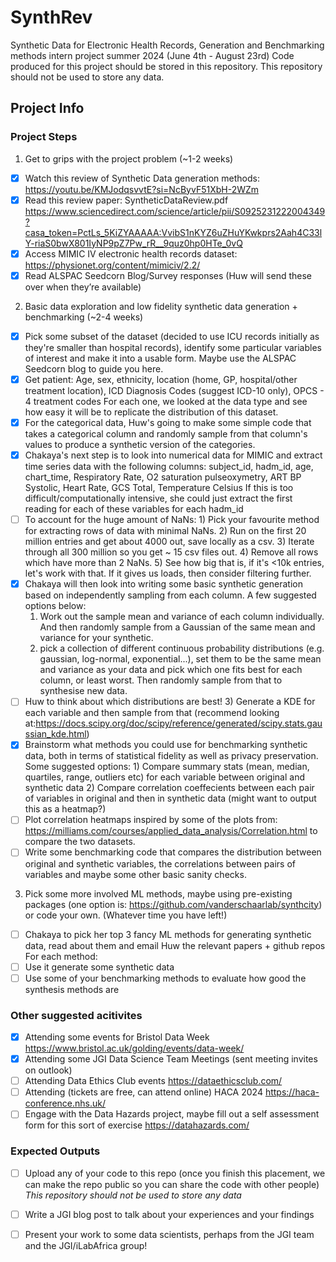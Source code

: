 # SynthRev

Synthetic Data for Electronic Health Records, Generation and Benchmarking methods intern project summer 2024 (June 4th - August 23rd)
Code produced for this project should be stored in this repository. This repository should not be used to store any data.

## Project Info

### Project Steps

1.	Get to grips with the project problem (~1-2 weeks)
- [x]	Watch this review of Synthetic Data generation methods: https://youtu.be/KMJodqsvvtE?si=NcByvF51XbH-2WZm 
-	[x] Read this review paper: SyntheticDataReview.pdf
https://www.sciencedirect.com/science/article/pii/S0925231222004349?casa_token=PctLs_5KiZYAAAAA:VvibS1nKYZ6uZHuYKwkprs2Aah4C33lY-riaS0bwX801IyNP9pZ7Pw_rR__9quz0hp0HTe_0vQ
-	[x] Access MIMIC IV electronic health records dataset: https://physionet.org/content/mimiciv/2.2/
-	[x] Read ALSPAC Seedcorn Blog/Survey responses
(Huw will send these over when they’re available)

2.	Basic data exploration and low fidelity synthetic data generation + benchmarking (~2-4 weeks)
-	[x] Pick some subset of the dataset (decided to use ICU records initially as they're smaller than hospital records), identify some particular variables of interest and make it into a usable form. Maybe use the ALSPAC Seedcorn blog to guide you here.
-	[x] Get patient: Age, sex, ethnicity, location (home, GP, hospital/other treatment location), ICD Diagnosis Codes (suggest ICD-10 only), OPCS - 4 treatment codes
For each one, we looked at the data type and see how easy it will be to replicate the distribution of this dataset. 
- [x] For the categorical data, Huw's going to make some simple code that takes a categorical column and randomly sample from that column's values to produce a synthetic version of the categories.
- [x] Chakaya's next step is to look into numerical data for MIMIC and extract time series data with the following columns:
subject_id, hadm_id, age, chart_time, Respiratory Rate, O2 saturation pulseoxymetry, ART BP Systolic, Heart Rate, GCS Total, Temperature Celsius
If this is too difficult/computationally intensive, she could just extract the first reading for each of these variables for each hadm_id
- [ ] To account for the huge amount of NaNs:
      1) Pick your favourite method for extracting rows of data with minimal         NaNs.
      2) Run on the first 20 million entries and get about 4000 out, save             locally as a csv.
      3) Iterate through all 300 million so you get ~ 15 csv files out.            4) Remove all rows which have more than 2 NaNs.
      5) See how big that is, if it's <10k entries, let's work with that. If         it gives us loads, then consider filtering further.
- [x] Chakaya will then look into writing some basic synthetic generation based on independently sampling from each column. A few suggested options below:
    1) Work out the sample mean and variance of each column individually. And then randomly sample from a Gaussian of the same mean and variance for your         synthetic.
    2) pick a collection of different continuous probability distributions (e.g. gaussian, log-normal, exponential...), set them to be the same mean and variance as your data and pick which one fits best for each column, or least worst. Then randomly sample from that to synthesise new data.
- [ ] Huw to think about which distributions are best!
    3) Generate a KDE for each variable and then sample from that (recommend looking at:https://docs.scipy.org/doc/scipy/reference/generated/scipy.stats.gaussian_kde.html)
- [x] Brainstorm what methods you could use for benchmarking synthetic data, both in terms of statistical fidelity as well as privacy preservation.
    Some suggested options:
      1) Compare summary stats (mean, median, quartiles, range, outliers etc) for each variable between original and synthetic data
      2) Compare correlation coeffecients between each pair of variables in original and then in synthetic data (might want to output this as a heatmap?)
- [ ] Plot correlation heatmaps inspired by some of the plots from: https://milliams.com/courses/applied_data_analysis/Correlation.html to compare the two datasets.
- [ ] Write some benchmarking code that compares the distribution between original and synthetic variables, the correlations between pairs of variables and maybe some other basic sanity checks.
      
3.	Pick some more involved ML methods, maybe using pre-existing packages (one option is: https://github.com/vanderschaarlab/synthcity) or code your own. (Whatever time you have left!)
- [ ] Chakaya to pick her top 3 fancy ML methods for generating synthetic data, read about them and email Huw the relevant papers + github repos
For each method:
- [ ] Use it generate some synthetic data
- [ ] Use some of your benchmarking methods to evaluate how good the synthesis methods are

### Other suggested acitivites 

-	[x] Attending some events for Bristol Data Week https://www.bristol.ac.uk/golding/events/data-week/
-	[x] Attending some JGI Data Science Team Meetings (sent meeting invites on outlook)
-	[ ] Attending Data Ethics Club events https://dataethicsclub.com/ 
-	[ ] Attending (tickets are free, can attend online) HACA 2024 https://haca-conference.nhs.uk/
-	[ ] Engage with the Data Hazards project, maybe fill out a self assessment form for this sort of exercise https://datahazards.com/

### Expected Outputs

- [ ] Upload any of your code to this repo (once you finish this placement, we can make the repo public so you can share the code with other people) *This repository should not be used to store any data*
- [ ] Write a JGI blog post to talk about your experiences and your findings
- [ ] Present your work to some data scientists, perhaps from the JGI team and the JGI/iLabAfrica group!

